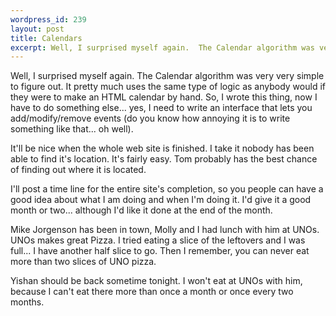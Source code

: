 ```yaml
--- 
wordpress_id: 239
layout: post
title: Calendars
excerpt: Well, I surprised myself again.  The Calendar algorithm was very very simple to figure out.  It pretty much uses the same type of logic as anybody would if they were to make an HTML calendar by hand.  So, I wrote this thing, now I have to do something else... yes, I need to write an interface that lets you add/modify/remove events (do you know how annoying it is to write something like that... oh well).<p>It'll be nice when the whole web site is finished.  I take it nobody has been able to find it's location.  It's fairly easy.  Tom probably has the best chance of finding out where it is located.<p>I'll post a time line for the entire site's completion, so you people can have a good idea about what I am doing and when I'm doing it.  I'd give it a good month or two... although I'd like it done at the end of the month.<p>Mike Jorgenson has been in town, Molly and I had lunch with him at UNOs.  UNOs makes great Pizza.  I tried eating a slice of the leftovers and I was full... I have another half slice to go.  Then I remember, you can never eat more than two slices of UNO pizza.<p>Yishan should be back sometime tonight.  I won't eat at UNOs with him, because I can't eat there more than once a month or once every two months.
---
```

Well, I surprised myself again.  The Calendar algorithm was very very simple to figure out.  It pretty much uses the same type of logic as anybody would if they were to make an HTML calendar by hand.  So, I wrote this thing, now I have to do something else... yes, I need to write an interface that lets you add/modify/remove events (do you know how annoying it is to write something like that... oh well).

It'll be nice when the whole web site is finished.  I take it nobody has been able to find it's location.  It's fairly easy.  Tom probably has the best chance of finding out where it is located.<p>I'll post a time line for the entire site's completion, so you people can have a good idea about what I am doing and when I'm doing it.  I'd give it a good month or two... although I'd like it done at the end of the month.<p>Mike Jorgenson has been in town, Molly and I had lunch with him at UNOs.  UNOs makes great Pizza.  I tried eating a slice of the leftovers and I was full... I have another half slice to go.  Then I remember, you can never eat more than two slices of UNO pizza.<p>Yishan should be back sometime tonight.  I won't eat at UNOs with him, because I can't eat there more than once a month or once every two months.
